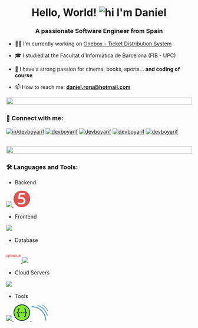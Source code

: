 <h1 align="center"> Hello, World! <img src="https://user-images.githubusercontent.com/1303154/88677602-1635ba80-d120-11ea-84d8-d263ba5fc3c0.gif" width="28px" alt="hi"> I'm Daniel </h1>
<h3 align="center">A passionate Software Engineer from Spain</h3>

- 👨‍💻 I’m currently working on [Onebox - Ticket Distribution System](https://oneboxtds.com/)

- 🎓 I studied at the Facultat d'Informàtica de Barcelona (FIB - UPC)

-  🚀 I have a strong passion for cinema, books, sports... **and coding of course**

- 📫 How to reach me: **daniel.roru@hotmail.com**


<img src="https://i.imgur.com/dBaSKWF.gif" height="20" width="100%">

<h3 align="left">🤝 Connect with me:</h3>
<p align="left">
<a href="https://linkedin.com/in/danielrodriguezruiz" target="blank"><img align="center" src="https://raw.githubusercontent.com/rahuldkjain/github-profile-readme-generator/master/src/images/icons/Social/linked-in-alt.svg" alt="in/devboyarif" height="35" width="45" /></a>
<a href="https://twitter.com/danielrodrir" target="blank"><img align="center" src="https://raw.githubusercontent.com/rahuldkjain/github-profile-readme-generator/master/src/images/icons/Social/twitter.svg" alt="devboyarif" height="35" width="45" /></a>
<a href="https://instagram.com/danielrr99" target="blank"><img align="center" src="https://raw.githubusercontent.com/rahuldkjain/github-profile-readme-generator/master/src/images/icons/Social/instagram.svg" alt="devboyarif" height="35" width="45" /></a>
<a href="https://letterboxd.com/DanielRR" target="blank"><img align="center" src="https://a.ltrbxd.com/logos/letterboxd-decal-dots-pos-rgb.svg" alt="devboyarif" height="40" width="45" /></a>
<a href="https://www.goodreads.com/user/show/117347274-daniel" target="blank"><img align="center" src="https://upload.wikimedia.org/wikipedia/commons/4/4e/Goodreads_%27g%27_logo.svg" alt="devboyarif" height="40" width="45" /></a>
</p>
<br>

<img src="https://i.imgur.com/dBaSKWF.gif" height="20" width="100%">

<h3 align="left">🛠 Languages and Tools:</h3>

- Backend
<p align="left">
  <a href="https://skillicons.dev">
    <img src="https://skillicons.dev/icons?i=java,spring,c,cpp,nodejs" /> <img src="https://raw.githubusercontent.com/devicons/devicon/master/icons/junit/junit-plain.svg" width=45> 
  </a>
</p>

- Frontend
<p align="left">
  <a href="https://skillicons.dev">
    <img src="https://skillicons.dev/icons?i=dart,flutter" />
  </a>
</p>

- Database
<p align="left">
  <a href="https://skillicons.dev">
    <img src="https://raw.githubusercontent.com/devicons/devicon/master/icons/oracle/oracle-original.svg" width=40>  <img src="https://skillicons.dev/icons?i=mongodb,mysql,postgresql" />
  </a>
</p>

- Cloud Servers
<p align="left">
  <a href="https://skillicons.dev">
    <img src="https://skillicons.dev/icons?i=jenkins,elasticsearch,docker,kubernetes" />
  </a>
</p>

- Tools
<p align="left">
  <a href="https://skillicons.dev">
    <img src="https://skillicons.dev/icons?i=idea,vscode,postman,maven,git,github,gitlab,docker,linux,ubuntu,npm,powershell" /> <img src="https://raw.githubusercontent.com/devicons/devicon/master/icons/swagger/swagger-original.svg" width=45>  <img src="https://raw.githubusercontent.com/devicons/devicon/master/icons/sonarqube/sonarqube-original.svg" width=45> 
  </a>
</p>

<br/>

